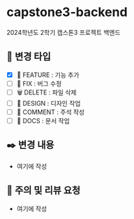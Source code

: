 # capstone3-backend
2024학년도 2학기 캡스톤3 프로젝트 백엔드

## 🧰 변경 타입
* [x] 🤹 FEATURE	: 기능 추가  
* [ ] 🔧 FIX		: 버그 수정  
* [ ] 🗑️ DELETE	: 파일 삭제  
* [ ] 🎨 DESIGN	: 디자인 작업  
* [ ] 💬 COMMENT	: 주석 작성  
* [ ] 📄 DOCS 	: 문서 작업  

## ✒️ 변경 내용
* 여기에 작성

## 📢 주의 및 리뷰 요청
* 여기에 작성
